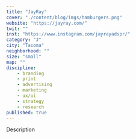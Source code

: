 ```yaml
---
title: "JayRay"
cover: "./content/blog/imgs/hamburgers.png"
website: "https://jayray.com/"
twit: ""
inst: "https://www.instagram.com/jayrayadspr/"
category: "J"
city: "Tacoma"
neighborhood: ""
size: "small"
map: ""
discipline:
    - branding
    - print
    - advertising
    - marketing
    - ux/ui
    - strategy
    - research
published: true
---
```


Description
